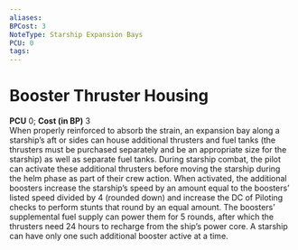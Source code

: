 ```yaml
---
aliases: 
BPCost: 3
NoteType: Starship Expansion Bays
PCU: 0
tags: 
---
```


# Booster Thruster Housing

**PCU** 0; **Cost (in BP)** 3  
When properly reinforced to absorb the strain, an expansion bay along a starship’s aft or sides can house additional thrusters and fuel tanks (the thrusters must be purchased separately and be an appropriate size for the starship) as well as separate fuel tanks. During starship combat, the pilot can activate these additional thrusters before moving the starship during the helm phase as part of their crew action. When activated, the additional boosters increase the starship’s speed by an amount equal to the boosters’ listed speed divided by 4 (rounded down) and increase the DC of Piloting checks to perform stunts that round by an equal amount. The boosters’ supplemental fuel supply can power them for 5 rounds, after which the thrusters need 24 hours to recharge from the ship’s power core. A starship can have only one such additional booster active at a time.